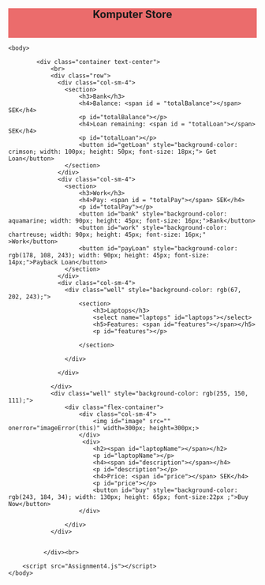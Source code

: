 
<html lang="en">
    <head>
        <meta charset="UTF-8">
        <meta http-equiv="X-UA-Compatible" content="IE=edge">
        <meta name="viewport" content="width=device-width, initial-scale = 1.0">
        <meta name="viewport" content="width=device-width, initial-scale=1">
  <link rel="stylesheet" href="https://maxcdn.bootstrapcdn.com/bootstrap/3.4.1/css/bootstrap.min.css">
  <script src="https://ajax.googleapis.com/ajax/libs/jquery/3.5.1/jquery.min.js"></script>
  <script src="https://maxcdn.bootstrapcdn.com/bootstrap/3.4.1/js/bootstrap.min.js"></script>
  <style>

    
  .flex-container {
      display: flex;
      height: 300px;
          flex-wrap: wrap;
      align-items: center;
      justify-content: right;
      
  }

  </style>
        <title>Assignment4</title>
    </head>
    <div class="flex-container" style="background-color: rgb(235, 108, 108); height: 60px;">
        <header><h2>Komputer Store</h2></header>
    </div>

    <body>
        
            <div class="container text-center">    
                <br>
                <div class="row">
                  <div class="col-sm-4">
                    <section>
                        <h3>Bank</h3>
                        <h4>Balance: <span id = "totalBalance"></span> SEK</h4> 
                        <p id="totalBalance"></p>
                        <h4>Loan remaining: <span id = "totalLoan"></span> SEK</h4>
                        <p id="totalLoan"></p>
                        <button id="getLoan" style="background-color: crimson; width: 100px; height: 50px; font-size: 18px;"> Get Loan</button>
                    </section>
                  </div>
                  <div class="col-sm-4"> 
                    <section>
                        <h3>Work</h3>
                        <h4>Pay: <span id = "totalPay"></span> SEK</h4>
                        <p id="totalPay"></p>
                        <button id="bank" style="background-color: aquamarine; width: 90px; height: 45px; font-size: 16px;">Bank</button>
                        <button id="work" style="background-color: chartreuse; width: 90px; height: 45px; font-size: 16px;" >Work</button>
                        <button id="payLoan" style="background-color: rgb(178, 108, 243); width: 90px; height: 45px; font-size: 14px;">Payback Loan</button>
                    </section>
                  </div>
                  <div class="col-sm-4">
                    <div class="well" style="background-color: rgb(67, 202, 243);">
                        <section>
                            <h3>Laptops</h3>
                            <select name="laptops" id="laptops"></select>
                            <h5>Features: <span id="features"></span></h5>
                            <p id="features"></p>
                            
                        </section>
                     
                    </div>
                
                  </div>
                  
                </div>
                <div class="well" style="background-color: rgb(255, 150, 111);">
                    <div class="flex-container">
                        <div class="col-sm-4">
                            <img id="image" src="" onerror="imageError(this)" width=300px; height=300px;>
                        </div>
                         <div>
                            <h2><span id="laptopName"></span></h2>
                            <p id="laptopName"></p>
                            <h4><span id="description"></span></h4>
                            <p id="description"></p>
                            <h4>Price: <span id="price"></span> SEK</h4>
                            <p id="price"></p>
                            <button id="buy" style="background-color: rgb(243, 184, 34); width: 130px; height: 65px; font-size:22px ;">Buy Now</button>
                        </div>
                         
                    </div>
                </div>
                
                
              </div><br>
        
        <script src="Assignment4.js"></script>
    </body>

</html>
